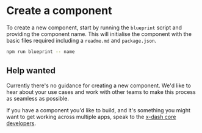 # Create a component

To create a new component, start by running the `blueprint` script and providing the component name. This will initialise the component with the basic files required including a `readme.md` and `package.json`.

```sh
npm run blueprint -- name
```

## Help wanted

Currently there's no guidance for creating a new component. We'd like to hear about your use cases and work with other teams to make this process as seamless as possible.

If you have a component you'd like to build, and it's something you might want to get working across multiple apps, speak to the [x-dash core developers](https://github.com/orgs/financial-times/teams/x-dash/members).
